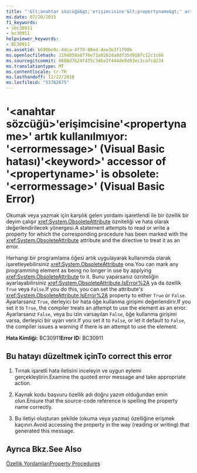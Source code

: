 ```yaml
---
title: "'&lt;anahtar sözcüğü&gt;'erişimcisine'&lt;propertyname&gt;' artık kullanılmıyor: '&lt;errormessage&gt;' (Visual Basic hatası)"
ms.date: 07/20/2015
f1_keywords:
- vbc30911
- bc30911
helpviewer_keywords:
- BC30911
ms.assetid: b690be0c-4dca-4f79-88ed-4ee3e3f1f90b
ms.openlocfilehash: 119d058a8776e71a0262da8df35d916fc12c1c66
ms.sourcegitcommit: 0888d7b24f475c346a3f444de8d83ec1ca7cd234
ms.translationtype: MT
ms.contentlocale: tr-TR
ms.lasthandoff: 12/22/2018
ms.locfileid: "53762675"
---
```

# <a name="ltkeywordgt-accessor-of-ltpropertynamegt-is-obsolete-lterrormessagegt-visual-basic-error"></a><span data-ttu-id="11ebf-102">'&lt;anahtar sözcüğü&gt;'erişimcisine'&lt;propertyname&gt;' artık kullanılmıyor: '&lt;errormessage&gt;' (Visual Basic hatası)</span><span class="sxs-lookup"><span data-stu-id="11ebf-102">'&lt;keyword&gt;' accessor of '&lt;propertyname&gt;' is obsolete: '&lt;errormessage&gt;' (Visual Basic Error)</span></span>
<span data-ttu-id="11ebf-103">Okumak veya yazmak için karşılık gelen yordamı işaretlendi ile bir özellik bir deyim çalışır <xref:System.ObsoleteAttribute> özniteliği ve hata olarak değerlendirilecek yönergesi.</span><span class="sxs-lookup"><span data-stu-id="11ebf-103">A statement attempts to read or write a property for which the corresponding procedure has been marked with the <xref:System.ObsoleteAttribute> attribute and the directive to treat it as an error.</span></span>  
  
 <span data-ttu-id="11ebf-104">Herhangi bir programlama öğesi artık uygulayarak kullanımda olarak işaretleyebilirsiniz <xref:System.ObsoleteAttribute> ona.</span><span class="sxs-lookup"><span data-stu-id="11ebf-104">You can mark any programming element as being no longer in use by applying <xref:System.ObsoleteAttribute> to it.</span></span> <span data-ttu-id="11ebf-105">Bunu yaparsanız özniteliğin ayarlayabilirsiniz <xref:System.ObsoleteAttribute.IsError%2A> ya da özellik `True` veya `False`.</span><span class="sxs-lookup"><span data-stu-id="11ebf-105">If you do this, you can set the attribute's <xref:System.ObsoleteAttribute.IsError%2A> property to either `True` or `False`.</span></span> <span data-ttu-id="11ebf-106">Ayarlarsanız `True`, derleyici bir hata öğe kullanma girişimi değerlendirir.</span><span class="sxs-lookup"><span data-stu-id="11ebf-106">If you set it to `True`, the compiler treats an attempt to use the element as an error.</span></span> <span data-ttu-id="11ebf-107">Ayarlarsanız `False`, veya bu izin varsayılan `False`, öğe kullanma girişimi varsa, derleyici bir uyarı verir.</span><span class="sxs-lookup"><span data-stu-id="11ebf-107">If you set it to `False`, or let it default to `False`, the compiler issues a warning if there is an attempt to use the element.</span></span>  
  
 <span data-ttu-id="11ebf-108">**Hata Kimliği:** BC30911</span><span class="sxs-lookup"><span data-stu-id="11ebf-108">**Error ID:** BC30911</span></span>  
  
## <a name="to-correct-this-error"></a><span data-ttu-id="11ebf-109">Bu hatayı düzeltmek için</span><span class="sxs-lookup"><span data-stu-id="11ebf-109">To correct this error</span></span>  
  
1.  <span data-ttu-id="11ebf-110">Tırnak işaretli hata iletisini inceleyin ve uygun eylemi gerçekleştirin.</span><span class="sxs-lookup"><span data-stu-id="11ebf-110">Examine the quoted error message and take appropriate action.</span></span>  
  
2.  <span data-ttu-id="11ebf-111">Kaynak kodu başvuru özellik adı doğru yazım olduğundan emin olun.</span><span class="sxs-lookup"><span data-stu-id="11ebf-111">Ensure that the source-code reference is spelling the property name correctly.</span></span>  
  
3.  <span data-ttu-id="11ebf-112">Bu iletiyi oluşturan şekilde (okuma veya yazma) özelliğine erişmek kaçının.</span><span class="sxs-lookup"><span data-stu-id="11ebf-112">Avoid accessing the property in the way (reading or writing) that generated this message.</span></span>  
  
## <a name="see-also"></a><span data-ttu-id="11ebf-113">Ayrıca Bkz.</span><span class="sxs-lookup"><span data-stu-id="11ebf-113">See Also</span></span>  
   
   
 [<span data-ttu-id="11ebf-114">Özellik Yordamları</span><span class="sxs-lookup"><span data-stu-id="11ebf-114">Property Procedures</span></span>](../../visual-basic/programming-guide/language-features/procedures/property-procedures.md)
